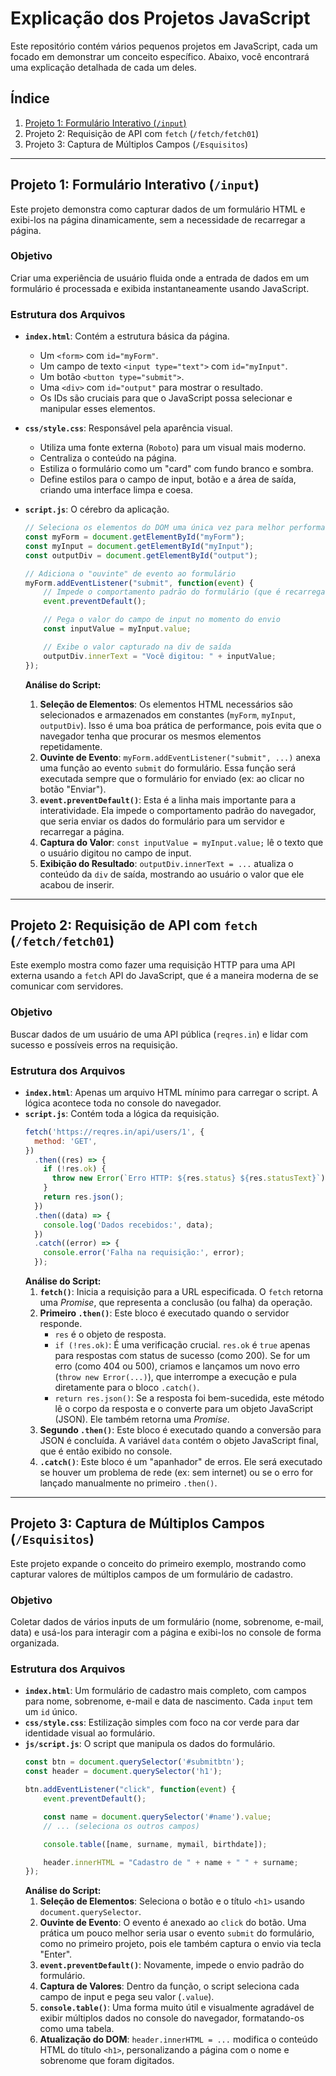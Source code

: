# Explicação dos Projetos JavaScript

Este repositório contém vários pequenos projetos em JavaScript, cada um focado em demonstrar um conceito específico. Abaixo, você encontrará uma explicação detalhada de cada um deles.

## Índice

1.  [Projeto 1: Formulário Interativo (`/input`)](#projeto-1-formulário-interativo-input)
2.  Projeto 2: Requisição de API com `fetch` (`/fetch/fetch01`)
3.  Projeto 3: Captura de Múltiplos Campos (`/Esquisitos`)

---

## Projeto 1: Formulário Interativo (`/input`)

Este projeto demonstra como capturar dados de um formulário HTML e exibi-los na página dinamicamente, sem a necessidade de recarregar a página.

### Objetivo

Criar uma experiência de usuário fluida onde a entrada de dados em um formulário é processada e exibida instantaneamente usando JavaScript.

### Estrutura dos Arquivos

*   **`index.html`**: Contém a estrutura básica da página.
    *   Um `<form>` com `id="myForm"`.
    *   Um campo de texto `<input type="text">` com `id="myInput"`.
    *   Um botão `<button type="submit">`.
    *   Uma `<div>` com `id="output"` para mostrar o resultado.
    *   Os IDs são cruciais para que o JavaScript possa selecionar e manipular esses elementos.

*   **`css/style.css`**: Responsável pela aparência visual.
    *   Utiliza uma fonte externa (`Roboto`) para um visual mais moderno.
    *   Centraliza o conteúdo na página.
    *   Estiliza o formulário como um "card" com fundo branco e sombra.
    *   Define estilos para o campo de input, botão e a área de saída, criando uma interface limpa e coesa.

*   **`script.js`**: O cérebro da aplicação.
    ```javascript
    // Seleciona os elementos do DOM uma única vez para melhor performance
    const myForm = document.getElementById("myForm");
    const myInput = document.getElementById("myInput");
    const outputDiv = document.getElementById("output");

    // Adiciona o "ouvinte" de evento ao formulário
    myForm.addEventListener("submit", function(event) {
        // Impede o comportamento padrão do formulário (que é recarregar a página)
        event.preventDefault();

        // Pega o valor do campo de input no momento do envio
        const inputValue = myInput.value;

        // Exibe o valor capturado na div de saída
        outputDiv.innerText = "Você digitou: " + inputValue;
    });
    ```
    **Análise do Script:**
    1.  **Seleção de Elementos**: Os elementos HTML necessários são selecionados e armazenados em constantes (`myForm`, `myInput`, `outputDiv`). Isso é uma boa prática de performance, pois evita que o navegador tenha que procurar os mesmos elementos repetidamente.
    2.  **Ouvinte de Evento**: `myForm.addEventListener("submit", ...)` anexa uma função ao evento `submit` do formulário. Essa função será executada sempre que o formulário for enviado (ex: ao clicar no botão "Enviar").
    3.  **`event.preventDefault()`**: Esta é a linha mais importante para a interatividade. Ela impede o comportamento padrão do navegador, que seria enviar os dados do formulário para um servidor e recarregar a página.
    4.  **Captura do Valor**: `const inputValue = myInput.value;` lê o texto que o usuário digitou no campo de input.
    5.  **Exibição do Resultado**: `outputDiv.innerText = ...` atualiza o conteúdo da `div` de saída, mostrando ao usuário o valor que ele acabou de inserir.

---

## Projeto 2: Requisição de API com `fetch` (`/fetch/fetch01`)

Este exemplo mostra como fazer uma requisição HTTP para uma API externa usando a `fetch` API do JavaScript, que é a maneira moderna de se comunicar com servidores.

### Objetivo

Buscar dados de um usuário de uma API pública (`reqres.in`) e lidar com sucesso e possíveis erros na requisição.

### Estrutura dos Arquivos

*   **`index.html`**: Apenas um arquivo HTML mínimo para carregar o script. A lógica acontece toda no console do navegador.
*   **`script.js`**: Contém toda a lógica da requisição.
    ```javascript
    fetch('https://reqres.in/api/users/1', {
      method: 'GET',
    })
      .then((res) => {
        if (!res.ok) {
          throw new Error(`Erro HTTP: ${res.status} ${res.statusText}`);
        }
        return res.json();
      })
      .then((data) => {
        console.log('Dados recebidos:', data);
      })
      .catch((error) => {
        console.error('Falha na requisição:', error);
      });
    ```
    **Análise do Script:**
    1.  **`fetch()`**: Inicia a requisição para a URL especificada. O `fetch` retorna uma *Promise*, que representa a conclusão (ou falha) da operação.
    2.  **Primeiro `.then()`**: Este bloco é executado quando o servidor responde.
        *   `res` é o objeto de resposta.
        *   `if (!res.ok)`: É uma verificação crucial. `res.ok` é `true` apenas para respostas com status de sucesso (como 200). Se for um erro (como 404 ou 500), criamos e lançamos um novo erro (`throw new Error(...)`), que interrompe a execução e pula diretamente para o bloco `.catch()`.
        *   `return res.json()`: Se a resposta foi bem-sucedida, este método lê o corpo da resposta e o converte para um objeto JavaScript (JSON). Ele também retorna uma *Promise*.
    3.  **Segundo `.then()`**: Este bloco é executado quando a conversão para JSON é concluída. A variável `data` contém o objeto JavaScript final, que é então exibido no console.
    4.  **`.catch()`**: Este bloco é um "apanhador" de erros. Ele será executado se houver um problema de rede (ex: sem internet) ou se o erro for lançado manualmente no primeiro `.then()`.

---

## Projeto 3: Captura de Múltiplos Campos (`/Esquisitos`)

Este projeto expande o conceito do primeiro exemplo, mostrando como capturar valores de múltiplos campos de um formulário de cadastro.

### Objetivo

Coletar dados de vários inputs de um formulário (nome, sobrenome, e-mail, data) e usá-los para interagir com a página e exibi-los no console de forma organizada.

### Estrutura dos Arquivos

*   **`index.html`**: Um formulário de cadastro mais completo, com campos para nome, sobrenome, e-mail e data de nascimento. Cada `input` tem um `id` único.
*   **`css/style.css`**: Estilização simples com foco na cor verde para dar identidade visual ao formulário.
*   **`js/script.js`**: O script que manipula os dados do formulário.
    ```javascript
    const btn = document.querySelector('#submitbtn');
    const header = document.querySelector('h1');

    btn.addEventListener("click", function(event) {
        event.preventDefault();

        const name = document.querySelector('#name').value;
        // ... (seleciona os outros campos)

        console.table([name, surname, mymail, birthdate]);

        header.innerHTML = "Cadastro de " + name + " " + surname;
    });
    ```
    **Análise do Script:**
    1.  **Seleção de Elementos**: Seleciona o botão e o título `<h1>` usando `document.querySelector`.
    2.  **Ouvinte de Evento**: O evento é anexado ao `click` do botão. Uma prática um pouco melhor seria usar o evento `submit` do formulário, como no primeiro projeto, pois ele também captura o envio via tecla "Enter".
    3.  **`event.preventDefault()`**: Novamente, impede o envio padrão do formulário.
    4.  **Captura de Valores**: Dentro da função, o script seleciona cada campo de input e pega seu valor (`.value`).
    5.  **`console.table()`**: Uma forma muito útil e visualmente agradável de exibir múltiplos dados no console do navegador, formatando-os como uma tabela.
    6.  **Atualização do DOM**: `header.innerHTML = ...` modifica o conteúdo HTML do título `<h1>`, personalizando a página com o nome e sobrenome que foram digitados.